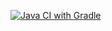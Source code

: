 [![Java CI with Gradle](https://github.com/HeadLavie/api-ci/actions/workflows/gradle.yml/badge.svg)](https://github.com/HeadLavie/api-ci/actions/workflows/gradle.yml)